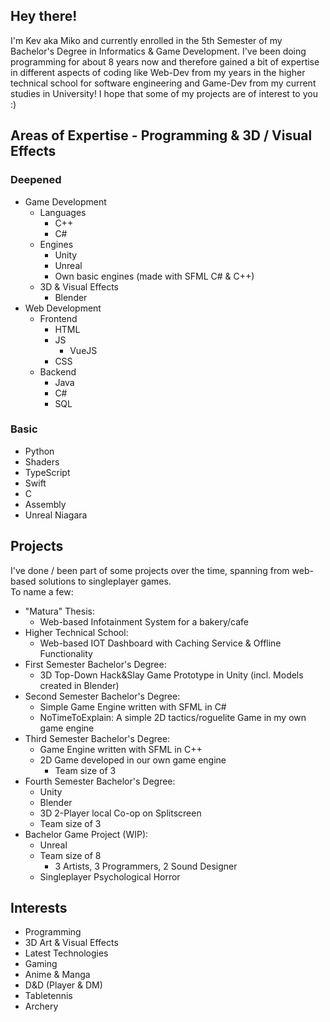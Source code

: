 ## Hey there!

I'm Kev aka Miko and currently enrolled in the 5th Semester of my Bachelor's Degree in Informatics & Game Development.
I've been doing programming for about 8 years now and therefore gained a bit of expertise in different aspects of coding like Web-Dev from my years in the higher technical school for software engineering and Game-Dev from my current studies in University! I hope that some of my projects are of interest to you :)

## Areas of Expertise - Programming & 3D / Visual Effects

### Deepened
- Game Development
  - Languages
    - C++
    - C#
  - Engines
    - Unity
    - Unreal
    - Own basic engines (made with SFML C# & C++)
  - 3D & Visual Effects
    - Blender
- Web Development
  - Frontend
    - HTML
    - JS
      - VueJS
    - CSS
  - Backend
    - Java
    - C#
    - SQL

### Basic
- Python
- Shaders
- TypeScript
- Swift
- C
- Assembly
- Unreal Niagara

## Projects

I've done / been part of some projects over the time, spanning from web-based solutions to singleplayer games. </br>
To name a few:
- "Matura" Thesis:
  - Web-based Infotainment System for a bakery/cafe
- Higher Technical School:
  - Web-based IOT Dashboard with Caching Service & Offline Functionality
- First Semester Bachelor's Degree:
  - 3D Top-Down Hack&Slay Game Prototype in Unity (incl. Models created in Blender)
- Second Semester Bachelor's Degree:
  - Simple Game Engine written with SFML in C#
  - NoTimeToExplain: A simple 2D tactics/roguelite Game in my own game engine
- Third Semester Bachelor's Degree:
  - Game Engine written with SFML in C++
  - 2D Game developed in our own game engine
    - Team size of 3
- Fourth Semester Bachelor's Degree:
  - Unity
  - Blender
  - 3D 2-Player local Co-op on Splitscreen
  - Team size of 3
- Bachelor Game Project (WIP):
  - Unreal
  - Team size of 8
    - 3 Artists, 3 Programmers, 2 Sound Designer
  - Singleplayer Psychological Horror
## Interests

- Programming
- 3D Art & Visual Effects
- Latest Technologies
- Gaming
- Anime & Manga
- D&D (Player & DM)
- Tabletennis
- Archery
